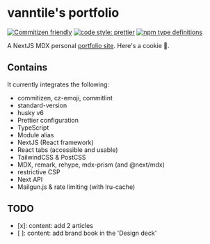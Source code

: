 # vanntile's portfolio


[![Commitizen friendly](https://img.shields.io/badge/commitizen-friendly-brightgreen.svg)](http://commitizen.github.io/cz-cli/)
[![code style: prettier](https://img.shields.io/badge/code_style-prettier-ff69b4.svg)](https://github.com/prettier/prettier)
[![npm type definitions](https://img.shields.io/npm/types/typescript)](https://github.com/Microsoft/TypeScript)

A NextJS MDX personal [portfolio site](https://vanntile.com). Here's a cookie 🍪.

## Contains

It currently integrates the following:

- commitizen, cz-emoji, commitlint
- standard-version
- husky v6
- Prettier configuration
- TypeScript
- Module alias
- NextJS (React framework)
- React tabs (accessible and usable)
- TailwindCSS & PostCSS
- MDX, remark, rehype, mdx-prism (and @next/mdx)
- restrictive CSP
- Next API
- Mailgun.js & rate limiting (with lru-cache)

## TODO

- [x]: content: add 2 articles
- [ ]: content: add brand book in the 'Design deck'
